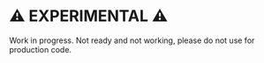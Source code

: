 # ⚠️ EXPERIMENTAL ⚠️

Work in progress.
Not ready and not working, please do not use for production code.
